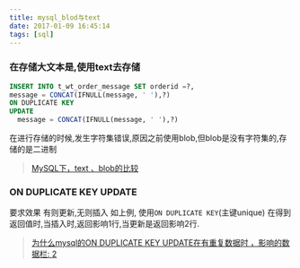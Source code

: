 ```yaml
---
title: mysql_blod与text
date: 2017-01-09 16:45:14
tags: [sql]
---
```


### 在存储大文本是,使用text去存储
```sql
INSERT INTO t_wt_order_message SET orderid =?,
message = CONCAT(IFNULL(message, ' '),?) 
ON DUPLICATE KEY 
UPDATE 
  message = CONCAT(IFNULL(message, ' '),?)

```

在进行存储的时候,发生字符集错误,原因之前使用blob,但blob是没有字符集的,存储的是二进制

>[MySQL下，text 、blob的比较](http://blog.csdn.net/a809146548/article/details/49428453)


### ON DUPLICATE KEY UPDATE

要求效果 有则更新,无则插入
如上例,
使用`ON DUPLICATE KEY`(主键unique)
在得到返回值时,当插入时,返回影响1行,当更新是返回影响2行.

>[为什么mysql的ON DUPLICATE KEY UPDATE在有重复数据时 ，影响的数据栏: 2](http://www.iteye.com/problems/73122)


